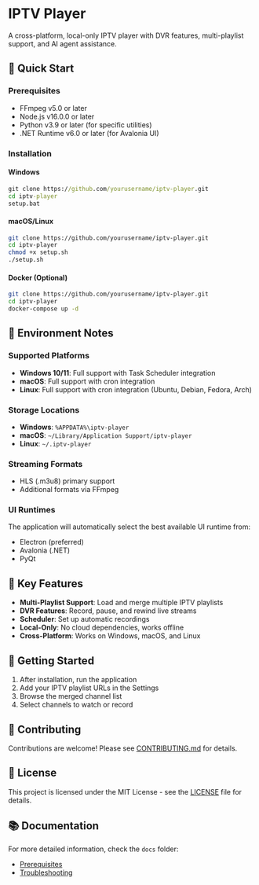 # IPTV Player

A cross-platform, local-only IPTV player with DVR features, multi-playlist support, and AI agent assistance.

## 🚀 Quick Start

### Prerequisites

- FFmpeg v5.0 or later
- Node.js v16.0.0 or later
- Python v3.9 or later (for specific utilities)
- .NET Runtime v6.0 or later (for Avalonia UI)

### Installation

#### Windows
```cmd
git clone https://github.com/yourusername/iptv-player.git
cd iptv-player
setup.bat
```

#### macOS/Linux
```bash
git clone https://github.com/yourusername/iptv-player.git
cd iptv-player
chmod +x setup.sh
./setup.sh
```

#### Docker (Optional)
```bash
git clone https://github.com/yourusername/iptv-player.git
cd iptv-player
docker-compose up -d
```

## 🔧 Environment Notes

### Supported Platforms
- **Windows 10/11**: Full support with Task Scheduler integration
- **macOS**: Full support with cron integration
- **Linux**: Full support with cron integration (Ubuntu, Debian, Fedora, Arch)

### Storage Locations
- **Windows**: `%APPDATA%\iptv-player`
- **macOS**: `~/Library/Application Support/iptv-player`
- **Linux**: `~/.iptv-player`

### Streaming Formats
- HLS (.m3u8) primary support
- Additional formats via FFmpeg

### UI Runtimes
The application will automatically select the best available UI runtime from:
- Electron (preferred)
- Avalonia (.NET)
- PyQt

## 🌟 Key Features

- **Multi-Playlist Support**: Load and merge multiple IPTV playlists
- **DVR Features**: Record, pause, and rewind live streams
- **Scheduler**: Set up automatic recordings
- **Local-Only**: No cloud dependencies, works offline
- **Cross-Platform**: Works on Windows, macOS, and Linux

## 📝 Getting Started

1. After installation, run the application
2. Add your IPTV playlist URLs in the Settings
3. Browse the merged channel list
4. Select channels to watch or record

## 🤝 Contributing

Contributions are welcome! Please see [CONTRIBUTING.md](CONTRIBUTING.md) for details.

## 📜 License

This project is licensed under the MIT License - see the [LICENSE](LICENSE) file for details.

## 📚 Documentation

For more detailed information, check the `docs` folder:
- [Prerequisites](docs/0-prerequisites.md)
- [Troubleshooting](docs/troubleshooting.md)